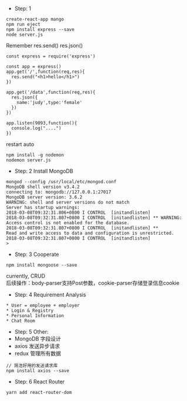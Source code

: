 * Step: 1
```  
create-react-app mango   
npm run eject    
npm install express --save     
node server.js
```  
Remember res.send() res.json()  

```  
const express = require('express')

const app = express()
app.get('/',function(req,res){
  res.send("<h1>hello</h1>")
})

app.get('/data',function(req,res){
  res.json({
    name:'judy',type:'female'
  })
})

app.listen(9093,function(){
  console.log("....")
})   
```    

restart auto   
```   
npm install -g nodemon     
nodemon server.js
```   

* Step: 2  Install MongoDB   
```      
mongod --config /usr/local/etc/mongod.conf    
MongoDB shell version v3.4.2
connecting to: mongodb://127.0.0.1:27017
MongoDB server version: 3.6.2
WARNING: shell and server versions do not match
Server has startup warnings:
2018-03-08T09:32:31.806+0800 I CONTROL  [initandlisten]
2018-03-08T09:32:31.807+0800 I CONTROL  [initandlisten] ** WARNING: Access control is not enabled for the database.
2018-03-08T09:32:31.807+0800 I CONTROL  [initandlisten] **          Read and write access to data and configuration is unrestricted.
2018-03-08T09:32:31.807+0800 I CONTROL  [initandlisten]
>      
```    
* Step: 3 Cooperate    
```   
npm install mongoose --save    
```      
currently, CRUD  
后续操作：body-parser支持Post参数，cookie-parser存储登录信息cookie    

* Step: 4 Requirement Analysis   
```    
* User = employee + employer  
* Login & Registry   
* Personal Information   
* Chat Room    
```       

* Step: 5 Other:   
* MongoDB 字段设计  
* axios 发送异步请求  
* redux 管理所有数据      

```     
// 简洁好用的发送请求库
npm install axios --save    
```       

* Step: 6 React Router  
```  
yarn add react-router-dom
```
